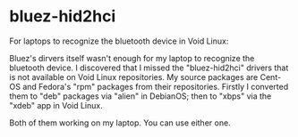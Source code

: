 # bluez-hid2hci
For laptops to recognize the bluetooth device in Void Linux:

Bluez's dirvers itself wasn't enough for my laptop to recognize the bluetooth device. I discovered that I missed the "bluez-hid2hci" drivers 
that is not available on Void Linux repositories. My source packages are Cent-OS and Fedora's "rpm" packages from their repositories. Firstly 
I converted them to "deb" packages via "alien" in DebianOS; then to "xbps" via the "xdeb" app in Void Linux.

Both of them working on my laptop. You can use either one.
